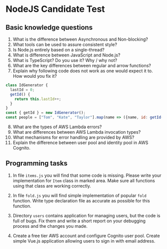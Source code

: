 # NodeJS Candidate Test

## Basic knowledge questions

1. What is the difference between Asynchronous and Non-blocking?
2. What tools can be used to assure consistent style?
3. Is Node.js entirely based on a single-thread?
4. What is difference between JavaScript and Node.js?
5. What is TypeScript? Do you use it? Why / why not?
6. What are the key differences between regular and arrow functions?
7. Explain why following code does not work as one would expect it to. How would you fix it?
```js
class IdGenerator {
  lastId = 0;
  getId() {
    return this.lastId++;
  }
}
const { getId } = new IdGenerator();
const people = ["Tom", "Kate", "Taylor"].map(name => ({name, id: getId()}));
```
8. What are the types of AWS Lambda errors?
9. What are differences between AWS Lambda invocation types?
10. What mechanisms for error handling are provided by AWS?
11. Explain the difference between user pool and identity pool in AWS Cognito.

## Programming tasks

1. In file `items.js` you will find that some code is missing. Please write your implementation for `Item` class in marked area. Make sure all functions using that class are working correctly.

2. In file `fold.js` you will find simple implementation of popular `fold` function. Write type declaration file as accurate as possible for this function.

3. Directory `users` contains application for managing users, but the code is full of bugs. Fix them and write a short report on your debugging process and the changes you made.

4. Create a free tier AWS account and configure Cognito user pool. Create simple Vue.js application allowing users to sign in with email address.